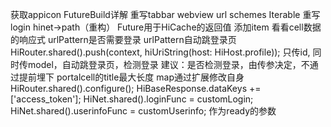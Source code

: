 获取appicon
FutureBuild详解
重写tabbar
webview
url schemes
Iterable
重写login
hinet->path（重构）
Future<bool>用于HiCache的返回值
添加item
看看cell数据的响应式
urlPattern是否需要登录
urlPattern自动跳登录页
HiRouter.shared().push(context, hiUriString(host: HiHost.profile));
只传id, 同时传model，自动跳登录页，检测登录
建议：是否检测登录，由传参决定，不通过提前埋下
portalcell的title最大长度
map通过扩展修改自身
    HiRouter.shared().configure();
    HiBaseResponse.dataKeys += ['access_token'];
    HiNet.shared().loginFunc = customLogin;
    HiNet.shared().userinfoFunc = customUserinfo;
作为ready的参数
